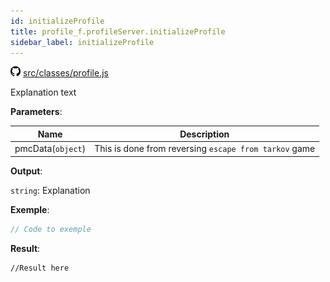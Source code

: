 ```yaml
---
id: initializeProfile
title: profile_f.profileServer.initializeProfile
sidebar_label: initializeProfile
---
```

![](/img/github.png) [src/classes/profile.js](https://github.com/TrustedSourceLeaks/LeakedServer/blob/master/src/classes/profile.js#L12)

Explanation text

**Parameters**:

Name  |   Description 
----------- |   -----------
pmcData(`object`)  |   This is done from reversing `escape from tarkov` game


**Output**:

`string`: Explanation


**Exemple**:
```js
// Code to exemple
```

**Result**:
```
//Result here
```